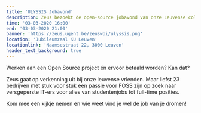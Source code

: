 ```yaml
---
title: 'ULYSSIS Jobavond'
description: Zeus bezoekt de open-source jobavond van onze Leuvense collega's!
time: '03-03-2020 16:00'
end: '03-03-2020 21:00'
banner: 'https://zeus.ugent.be/zeuswpi/ulyssis.png'
location: 'Jubileumzaal KU Leuven'
locationlink: 'Naamsestraat 22, 3000 Leuven'
header_text_background: true
---
```


Werken aan een Open Source project én ervoor betaald worden? Kan dat?

Zeus gaat op verkenning uit bij onze leuvense vrienden. 
Maar liefst 23 bedrijven met stuk voor stuk een passie voor FOSS zijn op zoek
naar versgeperste IT-ers voor alles van studentenjobs tot full-time posities.

Kom mee een kijkje nemen en wie weet vind je wel de job van je dromen!
